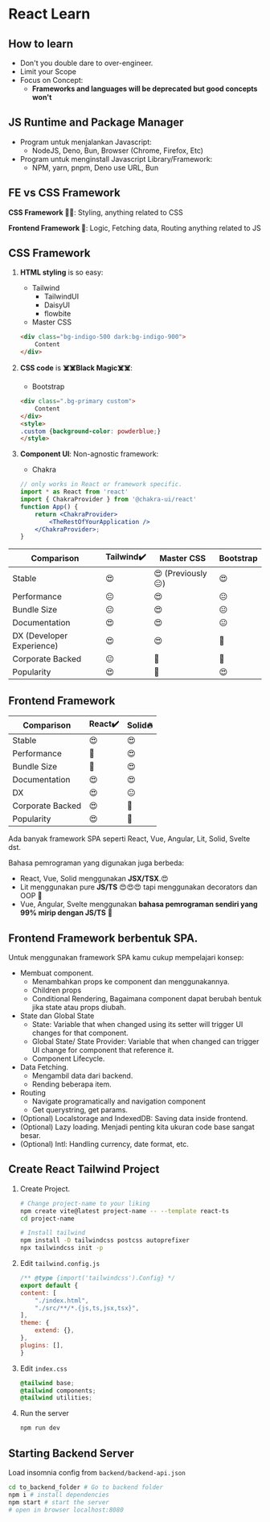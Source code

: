 # React Learn

## How to learn

- Don't you double dare to over-engineer.
- Limit your Scope
- Focus on Concept:
    - **Frameworks and languages will be deprecated but good concepts won't**

## JS Runtime and Package Manager

* Program untuk menjalankan Javascript:
    * NodeJS, Deno, Bun, Browser (Chrome, Firefox, Etc)
* Program untuk menginstall Javascript Library/Framework:
    * NPM, yarn, pnpm, Deno use URL, Bun

## FE vs CSS Framework

**CSS Framework 🧑‍🎨**: Styling, anything related to CSS

**Frontend Framework 👷**: Logic, Fetching data, Routing anything related to JS


## CSS Framework
1. **HTML styling** is so easy:
    - Tailwind
        - TailwindUI
        - DaisyUI
        - flowbite
    - Master CSS
    ```html
    <div class="bg-indigo-500 dark:bg-indigo-900">
        Content
    </div>
    ```

2. **CSS code** is **☠️☠️Black Magic☠️☠️**:
    - Bootstrap
    ```html
    <div class=".bg-primary custom">
        Content
    </div>
    <style>
    .custom {background-color: powderblue;}
    </style>
    ```
3. **Component UI**: Non-agnostic framework:
    - Chakra
    ```jsx
    // only works in React or framework specific.
    import * as React from 'react'
    import { ChakraProvider } from '@chakra-ui/react'
    function App() {
        return <ChakraProvider>
            <TheRestOfYourApplication />
        </ChakraProvider>;
    }
    ```

|Comparison| Tailwind✔️ | Master CSS | Bootstrap |
|---|---|---|---|
|Stable|😍|😍 (Previously 😐)|😍|
|Performance|😐|😍|😐|
|Bundle Size|😐|😍|😐|
|Documentation|😍|😍|😐|
|DX (Developer Experience)|😍|😍|🤮|
|Corporate Backed|😐|🤮|🤮|
|Popularity|😍|🤮|😍|

## Frontend Framework

|Comparison| React✔️ | Solid🔥 |
|---|---|---|
|Stable|😍|😍|😍|
|Performance|🤮|😍|
|Bundle Size|🤮|😍|
|Documentation|😍|😍|
|DX|😍|😐|
|Corporate Backed|😍|🤮|
|Popularity|😍|🤮|


Ada banyak framework SPA seperti React, Vue, Angular, Lit, Solid, Svelte dst.

Bahasa pemrograman yang digunakan juga berbeda:
- React, Vue, Solid menggunakan **JSX/TSX**.😍
- Lit menggunakan pure **JS/TS** 😍😍😍 tapi menggunakan decorators dan OOP 🤮
- Vue, Angular, Svelte menggunakan **bahasa pemrograman sendiri yang 99% mirip dengan JS/TS** 🤮


## Frontend Framework berbentuk SPA.

Untuk menggunakan framework SPA kamu cukup mempelajari konsep:
- Membuat component.
    - Menambahkan props ke component dan menggunakannya.
    - Children props
    - Conditional Rendering, Bagaimana component dapat berubah bentuk jika state atau props diubah.
- State dan Global State
    - State: Variable that when changed using its setter will trigger UI changes for that component.
    - Global State/ State Provider: Variable that when changed can trigger UI change for component that reference it.
    - Component Lifecycle.
- Data Fetching.
    - Mengambil data dari backend.
    - Rending beberapa item.
- Routing
    - Navigate programatically and navigation component
    - Get querystring, get params.
- (Optional) Localstorage and IndexedDB: Saving data inside frontend.
- (Optional) Lazy loading. Menjadi penting kita ukuran code base sangat besar.
- (Optional) Intl: Handling currency, date format, etc.

## Create React Tailwind Project

1. Create Project.
    ```sh
    # Change project-name to your liking
    npm create vite@latest project-name -- --template react-ts
    cd project-name

    # Install tailwind
    npm install -D tailwindcss postcss autoprefixer
    npx tailwindcss init -p
    ```
2. Edit `tailwind.config.js`

    ```js
    /** @type {import('tailwindcss').Config} */
    export default {
    content: [
        "./index.html",
        "./src/**/*.{js,ts,jsx,tsx}",
    ],
    theme: {
        extend: {},
    },
    plugins: [],
    }
    ```

3. Edit `index.css`
    ```css
    @tailwind base;
    @tailwind components;
    @tailwind utilities;
    ```

4. Run the server
    ```sh
    npm run dev
    ```

## Starting Backend Server

Load insomnia config from `backend/backend-api.json`

```sh
cd to_backend_folder # Go to backend folder
npm i # install dependencies
npm start # start the server
# open in browser localhost:8080
```
